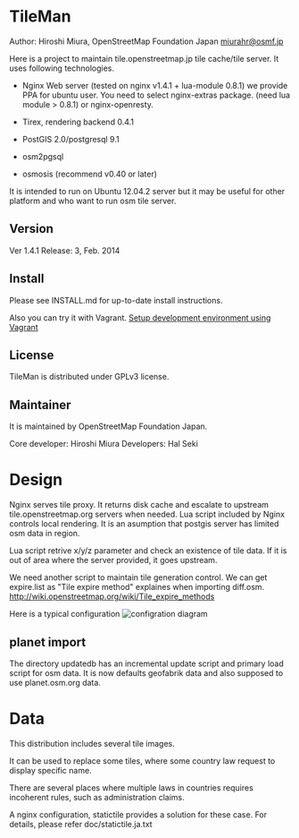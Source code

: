 TileMan
=========

Author: Hiroshi Miura, OpenStreetMap Foundation Japan <miurahr@osmf.jp>


Here is a project to maintain tile.openstreetmap.jp tile cache/tile server.
It uses following technologies.

- Nginx Web server (tested on nginx v1.4.1 + lua-module 0.8.1)
  we provide PPA for ubuntu user. You need to select nginx-extras package.
   (need lua module > 0.8.1) or nginx-openresty.

- Tirex, rendering backend 0.4.1

- PostGIS 2.0/postgresql 9.1

- osm2pgsql

- osmosis (recommend v0.40 or later)

It is intended to run on Ubuntu 12.04.2 server but it may be
useful for other platform and who want to run osm tile server.


Version
----

Ver 1.4.1
Release: 3, Feb. 2014


Install
----

Please see INSTALL.md for up-to-date install instructions.

Also you can try it with Vagrant.
[Setup development environment using Vagrant](https://github.com/osmfj/tileman/wiki/Setup-development-environment-using-Vagrant)

License
-- 

TileMan is distributed under GPLv3 license.

Maintainer
--

It is maintained by OpenStreetMap Foundation Japan.

Core developer: Hiroshi Miura
Developers:     Hal Seki

Design
==

Nginx serves tile proxy. It returns disk cache and escalate to upstream
tile.openstreetmap.org servers when needed.
Lua script included by Nginx controls local rendering.
It is an asumption that postgis server has limited osm data in region.

Lua script retrive x/y/z parameter and check an existence of 
tile data. If it is out of area where the server provided, it goes upstream.

We need another script to maintain tile generation control.
We can get expire.list as "Tile expire method" explaines when importing diff.osm.
http://wiki.openstreetmap.org/wiki/Tile_expire_methods

Here is a typical configuration 
![configration diagram](https://dl.dropboxusercontent.com/u/90779460/typical_configuration.png)

planet import
---

The directory updatedb has an incremental update script and primary load script
for osm data.
It is now defaults geofabrik data and also supposed to use planet.osm.org data. 


Data
====

This distribution includes several tile images.

It can be used to replace some tiles,  where some country law request to 
display specific name.

There are several places where multiple laws in countries requires incoherent 
rules, such as administration claims.

A nginx configuration, statictile provides a solution for these case.
For details, please refer doc/statictile.ja.txt





